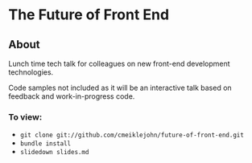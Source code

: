 # The Future of Front End

## About

Lunch time tech talk for colleagues on new front-end development
technologies.

Code samples not included as it will be an interactive talk based on
feedback and work-in-progress code.

### To view:

* ```git clone git://github.com/cmeiklejohn/future-of-front-end.git```
* ```bundle install```
* ```slidedown slides.md```
